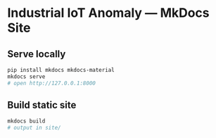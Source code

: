 
# Industrial IoT Anomaly — MkDocs Site

## Serve locally
```bash
pip install mkdocs mkdocs-material
mkdocs serve
# open http://127.0.0.1:8000
```

## Build static site
```bash
mkdocs build
# output in site/
```

